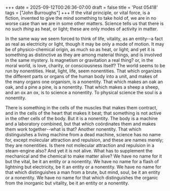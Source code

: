 +++
date = 2025-09-12T00:26:36-07:00
draft = false
title = 'Post 05418'
tags = ["John Burroughs"]
+++
If the vital principle, or vital force, is a fiction, invented to give the mind something to take hold of, we are in no worse case than we are in some other matters. Science tells us that there is no such _thing_ as heat, or light; these are only modes of activity in matter.

In the same way we seem forced to think of life, vitality, as an entity--a fact as real as electricity or light, though it may be only a mode of motion. It may be of physico-chemical origin, as much so as heat, or light; and yet it is something as distinctive as they are among material things, and is involved in the same mystery. Is magnetism or gravitation a real thing? or, in the moral world, is love, charity, or consciousness itself? The world seems to be run by nonentities. Heat, light, life, seem nonentities. That which organizes the different parts or organs of the human body into a unit, and makes of the many organs one organism, is a nonentity. That which makes an oak an oak, and a pine a pine, is a nonentity. That which makes a sheep a sheep, and an ox an ox, is to science a nonentity. To physical science the soul is a nonentity.

There is something in the cells of the muscles that makes them contract, and in the cells of the heart that makes it beat; that something is not active in the other cells of the body. But it is a nonentity. The body is a machine and a laboratory combined, but that which coördinates them and makes them work together--what is that? Another nonentity. That which distinguishes a living machine from a dead machine, science has no name for, except molecular attraction and repulsion, and these are names merely; they are nonentities. Is there not molecular attraction and repulsion in a steam-engine also? And yet it is not alive. What has to supplement the mechanical and the chemical to make matter alive? We have no name for it but the vital, be it an entity or a nonentity. We have no name for a flash of lightning but electricity, be it an entity or a nonentity. We have no name for that which distinguishes a man from a brute, but mind, soul, be it an entity or a nonentity. We have no name for that which distinguishes the organic from the inorganic but vitality, be it an entity or a nonentity.
